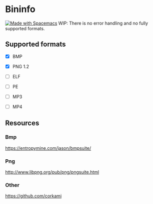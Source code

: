 # Bininfo 
<a href="http://spacemacs.org"><img src="https://cdn.rawgit.com/syl20bnr/spacemacs/442d025779da2f62fc86c2082703697714db6514/assets/spacemacs-badge.svg" alt="Made with Spacemacs"></a>
WIP: There is no error handling and no fully supported formats.

## Supported formats
- [x] BMP
- [x] PNG 1.2
- [ ] ELF
- [ ] PE
- [ ] MP3
- [ ] MP4


## Resources

### Bmp
https://entropymine.com/jason/bmpsuite/

### Png
http://www.libpng.org/pub/png/pngsuite.html

### Other
https://github.com/corkami
